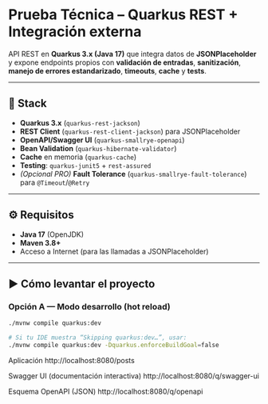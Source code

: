 # Prueba Técnica – Quarkus REST + Integración externa

API REST en **Quarkus 3.x (Java 17)** que integra datos de **JSONPlaceholder** y expone endpoints propios con **validación de entradas**, **sanitización**, **manejo de errores estandarizado**, **timeouts**, **cache** y **tests**.

---

## 🚀 Stack
- **Quarkus 3.x** (`quarkus-rest-jackson`)
- **REST Client** (`quarkus-rest-client-jackson`) para JSONPlaceholder
- **OpenAPI/Swagger UI** (`quarkus-smallrye-openapi`)
- **Bean Validation** (`quarkus-hibernate-validator`)
- **Cache** en memoria (`quarkus-cache`)
- **Testing**: `quarkus-junit5` + `rest-assured`
- *(Opcional PRO)* **Fault Tolerance** (`quarkus-smallrye-fault-tolerance`) para `@Timeout`/`@Retry`

---

## ⚙️ Requisitos
- **Java 17** (OpenJDK)
- **Maven 3.8+**
- Acceso a Internet (para las llamadas a JSONPlaceholder)

---

## ▶️ Cómo levantar el proyecto

### Opción A — Modo desarrollo (hot reload)
```bash
./mvnw compile quarkus:dev
```
```bash
# Si tu IDE muestra “Skipping quarkus:dev…”, usar:
./mvnw compile quarkus:dev -Dquarkus.enforceBuildGoal=false
```

Aplicación 
http://localhost:8080/posts


Swagger UI (documentación interactiva)
http://localhost:8080/q/swagger-ui

Esquema OpenAPI (JSON)
http://localhost:8080/q/openapi

